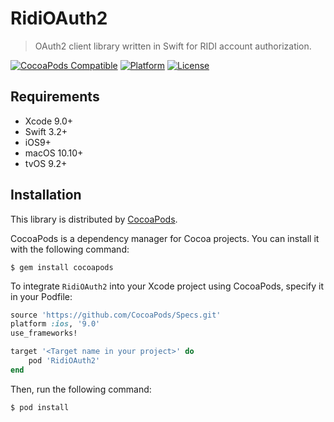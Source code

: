 # RidiOAuth2

> OAuth2 client library written in Swift for RIDI account authorization.

[![CocoaPods Compatible](https://img.shields.io/cocoapods/v/RidiOAuth2.svg?style=flat)](https://cocoadocs.org/docsets/RidiOAuth2)
[![Platform](https://img.shields.io/cocoapods/p/RidiOAuth2.svg?style=flat)](https://cocoadocs.org/docsets/RidiOAuth2)
[![License](https://img.shields.io/cocoapods/l/RidiOAuth2.svg?style=flat)](https://cocoadocs.org/docsets/RidiOAuth2)

## Requirements

- Xcode 9.0+
- Swift 3.2+
- iOS9+
- macOS 10.10+
- tvOS 9.2+

## Installation

This library is distributed by [CocoaPods](https://cocoapods.org).

 CocoaPods is a dependency manager for Cocoa projects. You can install it with the following command:

```
$ gem install cocoapods
```

To integrate `RidiOAuth2` into your Xcode project using CocoaPods, specify it in your Podfile:

```ruby
source 'https://github.com/CocoaPods/Specs.git'
platform :ios, '9.0'
use_frameworks!

target '<Target name in your project>' do
    pod 'RidiOAuth2'
end
```

Then, run the following command:

```
$ pod install
```

